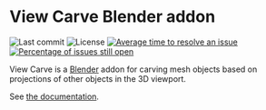 # View Carve Blender addon

![Last commit](https://img.shields.io/github/last-commit/allen-marshall/blender-view-carve.svg)
![License](https://img.shields.io/github/license/allen-marshall/blender-view-carve.svg)
[![Average time to resolve an issue](http://isitmaintained.com/badge/resolution/allen-marshall/blender-view-carve.svg)](http://isitmaintained.com/project/allen-marshall/blender-view-carve "Average time to resolve an issue")
[![Percentage of issues still open](http://isitmaintained.com/badge/open/allen-marshall/blender-view-carve.svg)](http://isitmaintained.com/project/allen-marshall/blender-view-carve "Percentage of issues still open")

View Carve is a [Blender](https://www.blender.org/) addon for carving mesh objects based on projections of other objects in the 3D viewport.

See [the documentation](https://blender-view-carve.readthedocs.io/en/latest/).
